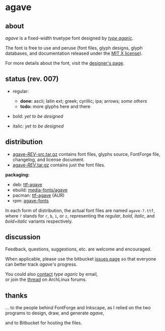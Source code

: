 # agave

[1]: https://bitbucket.org/agaric/agave/downloads/agave-007-src.tar.gz "get agave with source"
[2]: https://bitbucket.org/agaric/agave/downloads/agave-007.tar.gz "get agave"
[3]: http://an.erki.net/pub/repo/ttf-agave_7-1_all.deb "get agave (deb)"
[4]: http://an.erki.net/pub/repo/agave-7.ebuild "get agave (ebuild)"
[5]: https://aur.archlinux.org/packages/ttf-agave/ "agave @ AUR"
[6]: http://an.erki.net/pub/repo/agave-fonts-7-1.noarch.rpm "get agave (rpm)"

## about
*agave* is a fixed-width truetype font designed by *[type agaric](http://an.erki.net/~b/type/)*.

The font is free to use and peruse (font files, glyph designs, glyph databases, and documentation released under the [MIT X license](http://an.erki.net/~b/type/agave_license)).

For more details about the font, visit the [designer's page](http://an.erki.net/~b/type/agave).

## status (rev. 007)
* regular:
    * **done:** ascii; latin ext; greek; cyrillic; ipa; arrows; *some others*
    * **todo:** more glyphs here and there

* bold:
*yet to be designed*

* italic:
*yet to be designed*

## distribution
* [agave-*REV*-src.tar.gz][1] contains font files, glyphs source, FontForge file, changelog, and license document.
* [agave-*REV*.tar.gz][2] contains just the font files.

**packaging:**

* deb: [ttf-agave][3]
* ebuild: [media-fonts/agave][4]
* pacman: [ttf-agave][5] (AUR)
* rpm: [agave-fonts][6]

In each form of distribution, the actual font files are named `agave-?.ttf`,  
where `?` stands for `r`, `b`, `i`, or `z`, representing the *regular*, *bold*, *italic*, and *bold+italic* variants respectively.

## discussion
Feedback, questions, suggestions, etc. are welcome and encouraged.

When applicable, please use the bitbucket [issues page](https://bitbucket.org/agaric/agave/issues) so that everyone can better track *agave*'s progress.

You could also [contact](http://an.erki.net/~b/info) *type agaric* by email,  
or join the [thread](https://bbs.archlinux.org/viewtopic.php?id=160106) on ArchLinux forums.

## thanks
... to the people behind FontForge and Inkscape, as I relied on the two programs to design, draw, and generate *agave*,

and to Bitbucket for hosting the files.

